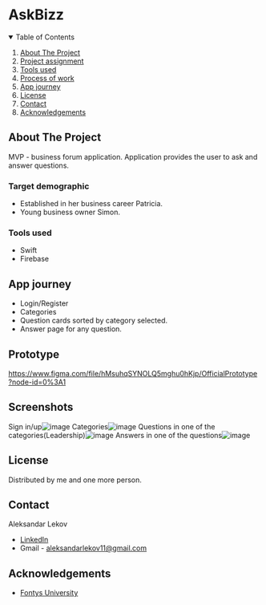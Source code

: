 # AskBizz

  
 <!-- TABLE OF CONTENTS -->
<details open="open">
  <summary>Table of Contents</summary>
  <ol>
    <li><a href="#about-the-project">About The Project</a> </li>
    <li><a href="#project-assignment">Project assignment</a></li>
    <li><a href="#tools-used">Tools used</a> </li>
    <li><a href="#process-of-work">Process of work</a></li>
    <li><a href="#app-journey">App journey</a></li>
    <li><a href="#license">License</a></li>
    <li><a href="#contact">Contact</a></li>
    <li><a href="#acknowledgements">Acknowledgements</a></li>
  </ol>
</details>

<!-- ABOUT THE PROJECT -->
## About The Project
MVP - business forum application. Application provides the user to ask and answer questions. 

### Target demographic
* Established in her business career Patricia.
* Young business owner Simon.

### Tools used
* Swift
* Firebase

<!-- USAGE EXAMPLES -->
## App journey

* Login/Register
* Categories
* Question cards sorted by category selected. 
* Answer page for any question.

## Prototype
https://www.figma.com/file/hMsuhqSYNOLQ5mghu0hKjp/OfficialPrototype?node-id=0%3A1

## Screenshots

Sign in/up![image](https://user-images.githubusercontent.com/56325705/119672116-9e691700-be3a-11eb-9a61-28c35c624e70.png)
Categories![image](https://user-images.githubusercontent.com/56325705/119671426-0a974b00-be3a-11eb-8cee-5bfa36c82fe5.png)
Questions in one of the categories(Leadership)![image](https://user-images.githubusercontent.com/56325705/119830085-33801480-befc-11eb-8d22-8dadbc88956b.png)
Answers in one of the questions![image](https://user-images.githubusercontent.com/56325705/119830192-4f83b600-befc-11eb-8a7e-8cac37c6476b.png)

<!-- LICENSE -->
## License

Distributed by me and one more person. 


<!-- CONTACT -->
## Contact
Aleksandar Lekov
* [LinkedIn](https://www.linkedin.com/in/aleksandar-lekov-76419218b/) 
* Gmail - aleksandarlekov11@gmail.com

<!-- ACKNOWLEDGEMENTS -->
## Acknowledgements
* [Fontys University](https://fontys.nl/)



